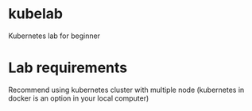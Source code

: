 # kubelab
Kubernetes lab for beginner

# Lab requirements

Recommend using kubernetes cluster with multiple node (kubernetes in docker is an option in your local computer)
